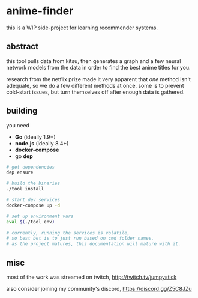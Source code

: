 # anime-finder

this is a WIP side-project for learning recommender systems.

## abstract

this tool pulls data from kitsu, then generates a graph and a few neural network models from the data in order to find the best anime titles for you.

research from the netflix prize made it very apparent that *one* method isn't adequate, so we do a few different methods at once. some is to prevent cold-start issues, but turn themselves off after enough data is gathered.

## building

you need 
- **Go** (ideally 1.9+) 
- **node.js** (ideally 8.4+)
- **docker-compose** 
- go **dep**

```bash
# get dependencies
dep ensure

# build the binaries
./tool install

# start dev services
docker-compose up -d

# set up environment vars
eval $(./tool env)

# currently, running the services is volatile,
# so best bet is to just run based on cmd folder names.
# as the project matures, this documentation will mature with it.
```

## misc

most of the work was streamed on twitch, http://twitch.tv/jumpystick

also consider joining my community's discord, https://discord.gg/Z5C8JZu